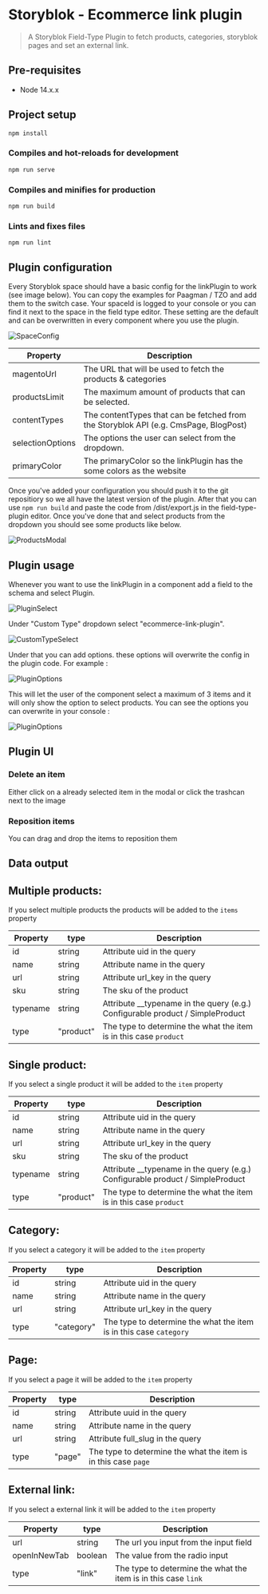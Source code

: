 # Storyblok - Ecommerce link plugin

> A Storyblok Field-Type Plugin to fetch products, categories, storyblok pages and set an external link.

## Pre-requisites

- Node 14.x.x

## Project setup

```
npm install
```

### Compiles and hot-reloads for development

```
npm run serve
```

### Compiles and minifies for production

```
npm run build
```

### Lints and fixes files

```
npm run lint
```

## Plugin configuration

Every Storyblok space should have a basic config for the linkPlugin to work (see image below). You can copy the examples for Paagman / TZO and add them to the switch case. Your spaceId is logged to your console or you can find it next to the space in the field type editor. These setting are the default and can be overwritten in every component where you use the plugin.

![SpaceConfig](public/images/space-config.png)

| Property         | Description                                                                          |
| ---------------- | ------------------------------------------------------------------------------------ |
| magentoUrl       | The URL that will be used to fetch the products & categories                         |
| productsLimit    | The maximum amount of products that can be selected.                                 |
| contentTypes     | The contentTypes that can be fetched from the Storyblok API (e.g. CmsPage, BlogPost) |
| selectionOptions | The options the user can select from the dropdown.                                   |
| primaryColor     | The primaryColor so the linkPlugin has the some colors as the website                |

Once you've added your configuration you should push it to the git repositiory so we all have the latest version of the plugin. After that you can use `npm run build` and paste the code from /dist/export.js in the field-type-plugin editor. Once you've done that and select products from the dropdown you should see some products like below.

![ProductsModal](public/images/products-modal.png)

## Plugin usage

Whenever you want to use the linkPlugin in a component add a field to the schema and select Plugin.

![PluginSelect](public/images/plugin-select.png)

Under "Custom Type" dropdown select "ecommerce-link-plugin".

![CustomTypeSelect](public/images/custom-type-select.png)

Under that you can add options. these options will overwrite the config in the plugin code. For example :

![PluginOptions](public/images/plugin-options.png)

This will let the user of the component select a maximum of 3 items and it will only show the option to select products. You can see the options you can overwrite in your console :

![PluginOptions](public/images/console-config.png)

## Plugin UI

### Delete an item

Either click on a already selected item in the modal or click the trashcan next to the image

### Reposition items

You can drag and drop the items to reposition them

## Data output

## Multiple products:

If you select multiple products the products will be added to the `items` property

| Property | type      | Description                                                                     |
| -------- | --------- | ------------------------------------------------------------------------------- |
| id       | string    | Attribute uid in the query                                                      |
| name     | string    | Attribute name in the query                                                     |
| url      | string    | Attribute url_key in the query                                                  |
| sku      | string    | The sku of the product                                                          |
| typename | string    | Attribute \_\_typename in the query (e.g.) Configurable product / SimpleProduct |
| type     | "product" | The type to determine the what the item is in this case `product`               |

## Single product:

If you select a single product it will be added to the `item` property

| Property | type      | Description                                                                     |
| -------- | --------- | ------------------------------------------------------------------------------- |
| id       | string    | Attribute uid in the query                                                      |
| name     | string    | Attribute name in the query                                                     |
| url      | string    | Attribute url_key in the query                                                  |
| sku      | string    | The sku of the product                                                          |
| typename | string    | Attribute \_\_typename in the query (e.g.) Configurable product / SimpleProduct |
| type     | "product" | The type to determine the what the item is in this case `product`               |

## Category:

If you select a category it will be added to the `item` property

| Property | type       | Description                                                        |
| -------- | ---------- | ------------------------------------------------------------------ |
| id       | string     | Attribute uid in the query                                         |
| name     | string     | Attribute name in the query                                        |
| url      | string     | Attribute url_key in the query                                     |
| type     | "category" | The type to determine the what the item is in this case `category` |

## Page:

If you select a page it will be added to the `item` property

| Property | type   | Description                                                    |
| -------- | ------ | -------------------------------------------------------------- |
| id       | string | Attribute uuid in the query                                    |
| name     | string | Attribute name in the query                                    |
| url      | string | Attribute full_slug in the query                               |
| type     | "page" | The type to determine the what the item is in this case `page` |

## External link:

If you select a external link it will be added to the `item` property

| Property     | type    | Description                                                    |
| ------------ | ------- | -------------------------------------------------------------- |
| url          | string  | The url you input from the input field                         |
| openInNewTab | boolean | The value from the radio input                                 |
| type         | "link"  | The type to determine the what the item is in this case `link` |
